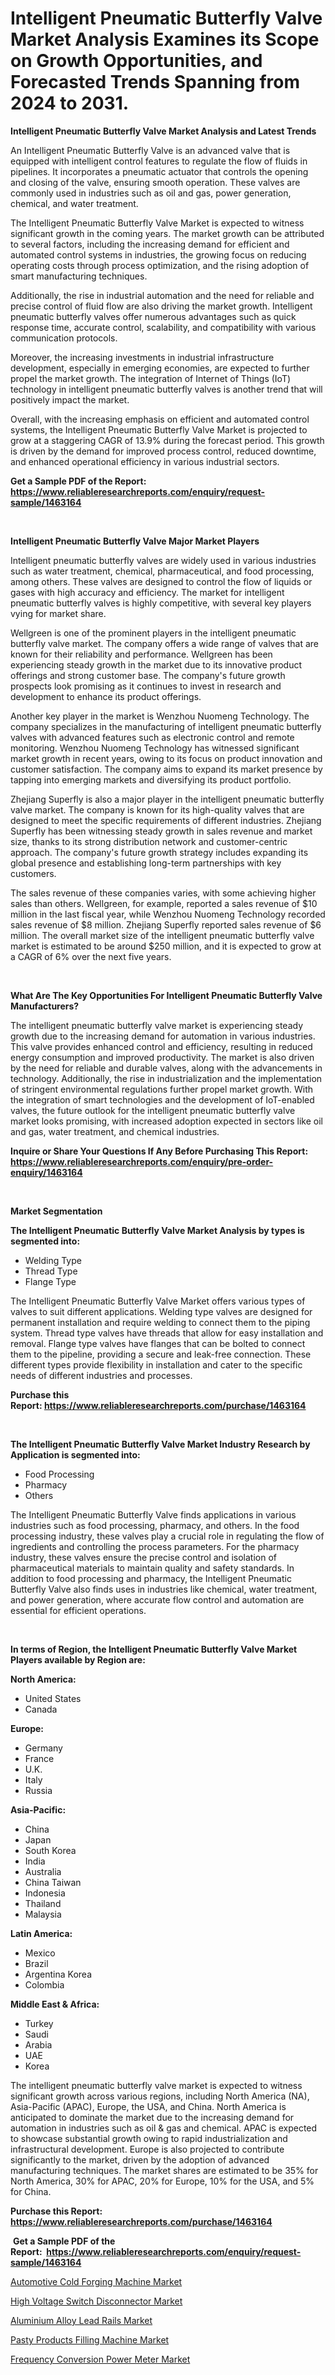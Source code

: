<p><h1>Intelligent Pneumatic Butterfly Valve Market Analysis Examines its Scope on Growth Opportunities, and Forecasted Trends Spanning from 2024 to 2031.</h1></p><p><strong>Intelligent Pneumatic Butterfly Valve Market Analysis and Latest Trends</strong></p>
<p><p>An Intelligent Pneumatic Butterfly Valve is an advanced valve that is equipped with intelligent control features to regulate the flow of fluids in pipelines. It incorporates a pneumatic actuator that controls the opening and closing of the valve, ensuring smooth operation. These valves are commonly used in industries such as oil and gas, power generation, chemical, and water treatment.</p><p>The Intelligent Pneumatic Butterfly Valve Market is expected to witness significant growth in the coming years. The market growth can be attributed to several factors, including the increasing demand for efficient and automated control systems in industries, the growing focus on reducing operating costs through process optimization, and the rising adoption of smart manufacturing techniques.</p><p>Additionally, the rise in industrial automation and the need for reliable and precise control of fluid flow are also driving the market growth. Intelligent pneumatic butterfly valves offer numerous advantages such as quick response time, accurate control, scalability, and compatibility with various communication protocols.</p><p>Moreover, the increasing investments in industrial infrastructure development, especially in emerging economies, are expected to further propel the market growth. The integration of Internet of Things (IoT) technology in intelligent pneumatic butterfly valves is another trend that will positively impact the market.</p><p>Overall, with the increasing emphasis on efficient and automated control systems, the Intelligent Pneumatic Butterfly Valve Market is projected to grow at a staggering CAGR of 13.9% during the forecast period. This growth is driven by the demand for improved process control, reduced downtime, and enhanced operational efficiency in various industrial sectors.</p></p>
<p><strong>Get a Sample PDF of the Report:&nbsp; <a href="https://www.reliableresearchreports.com/enquiry/request-sample/1463164">https://www.reliableresearchreports.com/enquiry/request-sample/1463164</a></strong></p>
<p>&nbsp;</p>
<p><strong>Intelligent Pneumatic Butterfly Valve Major Market Players</strong></p>
<p><p>Intelligent pneumatic butterfly valves are widely used in various industries such as water treatment, chemical, pharmaceutical, and food processing, among others. These valves are designed to control the flow of liquids or gases with high accuracy and efficiency. The market for intelligent pneumatic butterfly valves is highly competitive, with several key players vying for market share. </p><p>Wellgreen is one of the prominent players in the intelligent pneumatic butterfly valve market. The company offers a wide range of valves that are known for their reliability and performance. Wellgreen has been experiencing steady growth in the market due to its innovative product offerings and strong customer base. The company's future growth prospects look promising as it continues to invest in research and development to enhance its product offerings.</p><p>Another key player in the market is Wenzhou Nuomeng Technology. The company specializes in the manufacturing of intelligent pneumatic butterfly valves with advanced features such as electronic control and remote monitoring. Wenzhou Nuomeng Technology has witnessed significant market growth in recent years, owing to its focus on product innovation and customer satisfaction. The company aims to expand its market presence by tapping into emerging markets and diversifying its product portfolio.</p><p>Zhejiang Superfly is also a major player in the intelligent pneumatic butterfly valve market. The company is known for its high-quality valves that are designed to meet the specific requirements of different industries. Zhejiang Superfly has been witnessing steady growth in sales revenue and market size, thanks to its strong distribution network and customer-centric approach. The company's future growth strategy includes expanding its global presence and establishing long-term partnerships with key customers.</p><p>The sales revenue of these companies varies, with some achieving higher sales than others. Wellgreen, for example, reported a sales revenue of $10 million in the last fiscal year, while Wenzhou Nuomeng Technology recorded sales revenue of $8 million. Zhejiang Superfly reported sales revenue of $6 million. The overall market size of the intelligent pneumatic butterfly valve market is estimated to be around $250 million, and it is expected to grow at a CAGR of 6% over the next five years.</p></p>
<p>&nbsp;</p>
<p><strong>What Are The Key Opportunities For Intelligent Pneumatic Butterfly Valve Manufacturers?</strong></p>
<p><p>The intelligent pneumatic butterfly valve market is experiencing steady growth due to the increasing demand for automation in various industries. This valve provides enhanced control and efficiency, resulting in reduced energy consumption and improved productivity. The market is also driven by the need for reliable and durable valves, along with the advancements in technology. Additionally, the rise in industrialization and the implementation of stringent environmental regulations further propel market growth. With the integration of smart technologies and the development of IoT-enabled valves, the future outlook for the intelligent pneumatic butterfly valve market looks promising, with increased adoption expected in sectors like oil and gas, water treatment, and chemical industries.</p></p>
<p><strong>Inquire or Share Your Questions If Any Before Purchasing This Report: <a href="https://www.reliableresearchreports.com/enquiry/pre-order-enquiry/1463164">https://www.reliableresearchreports.com/enquiry/pre-order-enquiry/1463164</a></strong></p>
<p>&nbsp;</p>
<p><strong>Market Segmentation</strong></p>
<p><strong>The Intelligent Pneumatic Butterfly Valve Market Analysis by types is segmented into:</strong></p>
<p><ul><li>Welding Type</li><li>Thread Type</li><li>Flange Type</li></ul></p>
<p><p>The Intelligent Pneumatic Butterfly Valve Market offers various types of valves to suit different applications. Welding type valves are designed for permanent installation and require welding to connect them to the piping system. Thread type valves have threads that allow for easy installation and removal. Flange type valves have flanges that can be bolted to connect them to the pipeline, providing a secure and leak-free connection. These different types provide flexibility in installation and cater to the specific needs of different industries and processes.</p></p>
<p><strong>Purchase this Report:&nbsp;<a href="https://www.reliableresearchreports.com/purchase/1463164">https://www.reliableresearchreports.com/purchase/1463164</a></strong></p>
<p>&nbsp;</p>
<p><strong>The Intelligent Pneumatic Butterfly Valve Market Industry Research by Application is segmented into:</strong></p>
<p><ul><li>Food Processing</li><li>Pharmacy</li><li>Others</li></ul></p>
<p><p>The Intelligent Pneumatic Butterfly Valve finds applications in various industries such as food processing, pharmacy, and others. In the food processing industry, these valves play a crucial role in regulating the flow of ingredients and controlling the process parameters. For the pharmacy industry, these valves ensure the precise control and isolation of pharmaceutical materials to maintain quality and safety standards. In addition to food processing and pharmacy, the Intelligent Pneumatic Butterfly Valve also finds uses in industries like chemical, water treatment, and power generation, where accurate flow control and automation are essential for efficient operations.</p></p>
<p>&nbsp;</p>
<p><strong>In terms of Region, the Intelligent Pneumatic Butterfly Valve Market Players available by Region are:</strong></p>
<p>
    <p> <strong> North America: </strong>
        <ul>
            <li>United States</li>
            <li>Canada</li>
        </ul>
        </p> 
    <p> <strong> Europe: </strong>
        <ul>
            <li>Germany</li>
            <li>France</li>
            <li>U.K.</li>
            <li>Italy</li>
            <li>Russia</li>
        </ul>
        </p> 
    <p> <strong> Asia-Pacific: </strong>
        <ul>
            <li>China</li>
            <li>Japan</li>
            <li>South Korea</li>
            <li>India</li>
            <li>Australia</li>
            <li>China Taiwan</li>
            <li>Indonesia</li>
            <li>Thailand</li>
            <li>Malaysia</li>
        </ul>
        </p> 
    <p> <strong> Latin America: </strong>
        <ul>
            <li>Mexico</li>
            <li>Brazil</li>
            <li>Argentina Korea</li>
            <li>Colombia</li>
        </ul>
        </p> 
    <p> <strong> Middle East & Africa: </strong>
        <ul>
            <li>Turkey</li>
            <li>Saudi</li>
            <li>Arabia</li>
            <li>UAE</li>
            <li>Korea</li>
        </ul>
    </p>
    </p>
<p><p>The intelligent pneumatic butterfly valve market is expected to witness significant growth across various regions, including North America (NA), Asia-Pacific (APAC), Europe, the USA, and China. North America is anticipated to dominate the market due to the increasing demand for automation in industries such as oil & gas and chemical. APAC is expected to showcase substantial growth owing to rapid industrialization and infrastructural development. Europe is also projected to contribute significantly to the market, driven by the adoption of advanced manufacturing techniques. The market shares are estimated to be 35% for North America, 30% for APAC, 20% for Europe, 10% for the USA, and 5% for China.</p></p>
<p><strong>Purchase this Report: <a href="https://www.reliableresearchreports.com/purchase/1463164">https://www.reliableresearchreports.com/purchase/1463164</a></strong></p>
<p>&nbsp;<strong>Get a Sample PDF of the Report:&nbsp;&nbsp;<a href="https://www.reliableresearchreports.com/enquiry/request-sample/1463164">https://www.reliableresearchreports.com/enquiry/request-sample/1463164</a></strong></p>
<p><strong></strong></p>
<p><p><a href="https://github.com/deliacustodio40/Market-Research-Report-List-2/blob/main/automotive-cold-forging-machine-market.md">Automotive Cold Forging Machine Market</a></p><p><a href="https://github.com/abdelrhmankishk22/Market-Research-Report-List-2/blob/main/high-voltage-switch-disconnector-market.md">High Voltage Switch Disconnector Market</a></p><p><a href="https://github.com/mahnoor2003/Market-Research-Report-List-2/blob/main/aluminium-alloy-lead-rails-market.md">Aluminium Alloy Lead Rails Market</a></p><p><a href="https://github.com/scarol104/Market-Research-Report-List-2/blob/main/pasty-products-filling-machine-market.md">Pasty Products Filling Machine Market</a></p><p><a href="https://github.com/maliyahmorrow6654/Market-Research-Report-List-2/blob/main/frequency-conversion-power-meter-market.md">Frequency Conversion Power Meter Market</a></p></p>